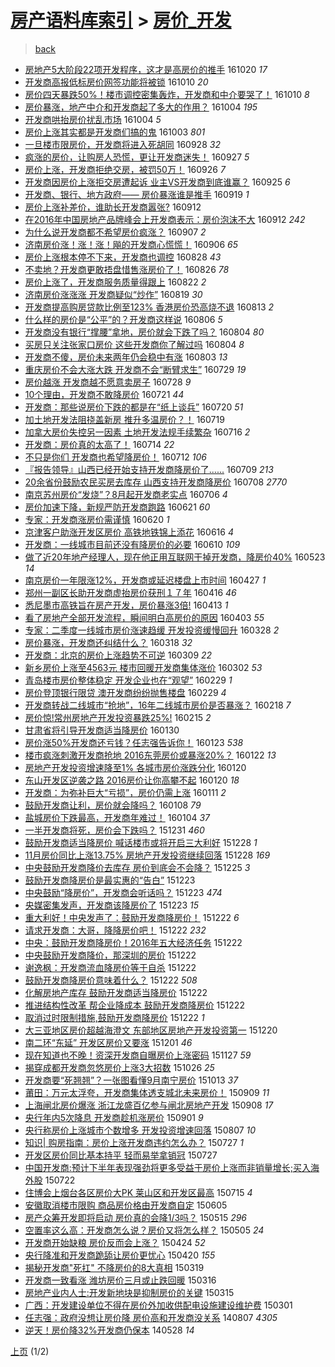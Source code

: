 [房产语料库索引](../../README.md)  > [房价_开发](房价_开发.md)
====
> [back](../README.md)

- [房地产5大阶段22项开发程序，这才是高房价的推手](http://jkwz.applinzi.com/ittc/6891101571164668932.html#%E6%88%BF%E5%9C%B0%E4%BA%A75%E5%A4%A7%E9%98%B6%E6%AE%B522%E9%A1%B9%E5%BC%80%E5%8F%91%E7%A8%8B%E5%BA%8F%EF%BC%8C%E8%BF%99%E6%89%8D%E6%98%AF%E9%AB%98%E6%88%BF%E4%BB%B7%E7%9A%84%E6%8E%A8%E6%89%8B) 161020 *17* 
- [开发商高报低标房价网签功能将被锁](http://jkwz.applinzi.com/ittc/6887321088781976581.html#%E5%BC%80%E5%8F%91%E5%95%86%E9%AB%98%E6%8A%A5%E4%BD%8E%E6%A0%87%E6%88%BF%E4%BB%B7%E7%BD%91%E7%AD%BE%E5%8A%9F%E8%83%BD%E5%B0%86%E8%A2%AB%E9%94%81) 161010 *20* 
- [房价四天暴跌50%！楼市调控密集轰炸，开发商和中介要哭了！](http://jkwz.applinzi.com/ittc/6887302911486329860.html#%E6%88%BF%E4%BB%B7%E5%9B%9B%E5%A4%A9%E6%9A%B4%E8%B7%8C50%25%EF%BC%81%E6%A5%BC%E5%B8%82%E8%B0%83%E6%8E%A7%E5%AF%86%E9%9B%86%E8%BD%B0%E7%82%B8%EF%BC%8C%E5%BC%80%E5%8F%91%E5%95%86%E5%92%8C%E4%B8%AD%E4%BB%8B%E8%A6%81%E5%93%AD%E4%BA%86%EF%BC%81) 161010 *8* 
- [房价暴涨，地产中介和开发商起了多大的作用？](http://jkwz.applinzi.com/ittc/6885203771021329413.html#%E6%88%BF%E4%BB%B7%E6%9A%B4%E6%B6%A8%EF%BC%8C%E5%9C%B0%E4%BA%A7%E4%B8%AD%E4%BB%8B%E5%92%8C%E5%BC%80%E5%8F%91%E5%95%86%E8%B5%B7%E4%BA%86%E5%A4%9A%E5%A4%A7%E7%9A%84%E4%BD%9C%E7%94%A8%EF%BC%9F) 161004 *195* 
- [开发商哄抬房价扰乱市场](http://jkwz.applinzi.com/ittc/6885181824086574085.html#%E5%BC%80%E5%8F%91%E5%95%86%E5%93%84%E6%8A%AC%E6%88%BF%E4%BB%B7%E6%89%B0%E4%B9%B1%E5%B8%82%E5%9C%BA) 161004 *5* 
- [房价上涨其实都是开发商们搞的鬼](http://jkwz.applinzi.com/ittc/6884902925565969412.html#%E6%88%BF%E4%BB%B7%E4%B8%8A%E6%B6%A8%E5%85%B6%E5%AE%9E%E9%83%BD%E6%98%AF%E5%BC%80%E5%8F%91%E5%95%86%E4%BB%AC%E6%90%9E%E7%9A%84%E9%AC%BC) 161003 *801* 
- [一旦楼市限房价，开发商将进入死胡同](http://jkwz.applinzi.com/ittc/6882680397372064773.html#%E4%B8%80%E6%97%A6%E6%A5%BC%E5%B8%82%E9%99%90%E6%88%BF%E4%BB%B7%EF%BC%8C%E5%BC%80%E5%8F%91%E5%95%86%E5%B0%86%E8%BF%9B%E5%85%A5%E6%AD%BB%E8%83%A1%E5%90%8C) 160928 *32* 
- [疯涨的房价，让购房人恐慌，更让开发商迷失！](http://jkwz.applinzi.com/ittc/6882646257222304772.html#%E7%96%AF%E6%B6%A8%E7%9A%84%E6%88%BF%E4%BB%B7%EF%BC%8C%E8%AE%A9%E8%B4%AD%E6%88%BF%E4%BA%BA%E6%81%90%E6%85%8C%EF%BC%8C%E6%9B%B4%E8%AE%A9%E5%BC%80%E5%8F%91%E5%95%86%E8%BF%B7%E5%A4%B1%EF%BC%81) 160927 *5* 
- [房价上涨，开发商拒绝交房，被罚50万！](http://jkwz.applinzi.com/ittc/6882201495965008900.html#%E6%88%BF%E4%BB%B7%E4%B8%8A%E6%B6%A8%EF%BC%8C%E5%BC%80%E5%8F%91%E5%95%86%E6%8B%92%E7%BB%9D%E4%BA%A4%E6%88%BF%EF%BC%8C%E8%A2%AB%E7%BD%9A50%E4%B8%87%EF%BC%81) 160926 *7* 
- [开发商因房价上涨拒交房遭起诉 业主VS开发商到底谁赢？](http://jkwz.applinzi.com/ittc/6881859120595993605.html#%E5%BC%80%E5%8F%91%E5%95%86%E5%9B%A0%E6%88%BF%E4%BB%B7%E4%B8%8A%E6%B6%A8%E6%8B%92%E4%BA%A4%E6%88%BF%E9%81%AD%E8%B5%B7%E8%AF%89+%E4%B8%9A%E4%B8%BBVS%E5%BC%80%E5%8F%91%E5%95%86%E5%88%B0%E5%BA%95%E8%B0%81%E8%B5%A2%EF%BC%9F) 160925 *6* 
- [开发商、银行、地方政府—— 房价暴涨谁是推手](http://jkwz.applinzi.com/ittc/6879354696946418693.html#%E5%BC%80%E5%8F%91%E5%95%86%E3%80%81%E9%93%B6%E8%A1%8C%E3%80%81%E5%9C%B0%E6%96%B9%E6%94%BF%E5%BA%9C%E2%80%94%E2%80%94+%E6%88%BF%E4%BB%B7%E6%9A%B4%E6%B6%A8%E8%B0%81%E6%98%AF%E6%8E%A8%E6%89%8B) 160919 *1* 
- [房价上涨补差价，谁助长开发商嚣张?](http://jkwz.applinzi.com/ittc/6876896769992033285.html#%E6%88%BF%E4%BB%B7%E4%B8%8A%E6%B6%A8%E8%A1%A5%E5%B7%AE%E4%BB%B7%EF%BC%8C%E8%B0%81%E5%8A%A9%E9%95%BF%E5%BC%80%E5%8F%91%E5%95%86%E5%9A%A3%E5%BC%A0%3F) 160912  
- [在2016年中国房地产品牌峰会上开发商表示：房价泡沫不大](http://jkwz.applinzi.com/ittc/6876924437785478149.html#%E5%9C%A82016%E5%B9%B4%E4%B8%AD%E5%9B%BD%E6%88%BF%E5%9C%B0%E4%BA%A7%E5%93%81%E7%89%8C%E5%B3%B0%E4%BC%9A%E4%B8%8A%E5%BC%80%E5%8F%91%E5%95%86%E8%A1%A8%E7%A4%BA%EF%BC%9A%E6%88%BF%E4%BB%B7%E6%B3%A1%E6%B2%AB%E4%B8%8D%E5%A4%A7) 160912 *242* 
- [为什么说开发商都不希望房价疯涨？](http://jkwz.applinzi.com/ittc/6875159867622425604.html#%E4%B8%BA%E4%BB%80%E4%B9%88%E8%AF%B4%E5%BC%80%E5%8F%91%E5%95%86%E9%83%BD%E4%B8%8D%E5%B8%8C%E6%9C%9B%E6%88%BF%E4%BB%B7%E7%96%AF%E6%B6%A8%EF%BC%9F) 160907 *2* 
- [济南房价涨！涨！涨！飚的开发商心慌慌！](http://jkwz.applinzi.com/ittc/6874687382800040964.html#%E6%B5%8E%E5%8D%97%E6%88%BF%E4%BB%B7%E6%B6%A8%EF%BC%81%E6%B6%A8%EF%BC%81%E6%B6%A8%EF%BC%81%E9%A3%9A%E7%9A%84%E5%BC%80%E5%8F%91%E5%95%86%E5%BF%83%E6%85%8C%E6%85%8C%EF%BC%81) 160906 *65* 
- [房价上涨根本停不下来，开发商也调控](http://jkwz.applinzi.com/ittc/6871399059067241477.html#%E6%88%BF%E4%BB%B7%E4%B8%8A%E6%B6%A8%E6%A0%B9%E6%9C%AC%E5%81%9C%E4%B8%8D%E4%B8%8B%E6%9D%A5%EF%BC%8C%E5%BC%80%E5%8F%91%E5%95%86%E4%B9%9F%E8%B0%83%E6%8E%A7) 160828 *43* 
- [不卖地？开发商更敢捂盘惜售涨房价了！](http://jkwz.applinzi.com/ittc/6870736856001545220.html#%E4%B8%8D%E5%8D%96%E5%9C%B0%EF%BC%9F%E5%BC%80%E5%8F%91%E5%95%86%E6%9B%B4%E6%95%A2%E6%8D%82%E7%9B%98%E6%83%9C%E5%94%AE%E6%B6%A8%E6%88%BF%E4%BB%B7%E4%BA%86%EF%BC%81) 160826 *78* 
- [房价上涨了，开发商服务质量得跟上](http://jkwz.applinzi.com/ittc/6869203944177402885.html#%E6%88%BF%E4%BB%B7%E4%B8%8A%E6%B6%A8%E4%BA%86%EF%BC%8C%E5%BC%80%E5%8F%91%E5%95%86%E6%9C%8D%E5%8A%A1%E8%B4%A8%E9%87%8F%E5%BE%97%E8%B7%9F%E4%B8%8A) 160822 *2* 
- [济南房价涨涨涨 开发商疑似“炒作”](http://jkwz.applinzi.com/ittc/6868212605608526853.html#%E6%B5%8E%E5%8D%97%E6%88%BF%E4%BB%B7%E6%B6%A8%E6%B6%A8%E6%B6%A8+%E5%BC%80%E5%8F%91%E5%95%86%E7%96%91%E4%BC%BC%E2%80%9C%E7%82%92%E4%BD%9C%E2%80%9D) 160819 *30* 
- [开发商提高购房贷款比例至123% 香港房价恐高烧不退](http://jkwz.applinzi.com/ittc/6865815354965754885.html#%E5%BC%80%E5%8F%91%E5%95%86%E6%8F%90%E9%AB%98%E8%B4%AD%E6%88%BF%E8%B4%B7%E6%AC%BE%E6%AF%94%E4%BE%8B%E8%87%B3123%25+%E9%A6%99%E6%B8%AF%E6%88%BF%E4%BB%B7%E6%81%90%E9%AB%98%E7%83%A7%E4%B8%8D%E9%80%80) 160813 *2* 
- [什么样的房价是“公平”的？开发商这样说](http://jkwz.applinzi.com/ittc/6863266912972309509.html#%E4%BB%80%E4%B9%88%E6%A0%B7%E7%9A%84%E6%88%BF%E4%BB%B7%E6%98%AF%E2%80%9C%E5%85%AC%E5%B9%B3%E2%80%9D%E7%9A%84%EF%BC%9F%E5%BC%80%E5%8F%91%E5%95%86%E8%BF%99%E6%A0%B7%E8%AF%B4) 160806 *5* 
- [开发商没有银行“撑腰”拿地，房价就会下跌了吗？](http://jkwz.applinzi.com/ittc/6862548671337595909.html#%E5%BC%80%E5%8F%91%E5%95%86%E6%B2%A1%E6%9C%89%E9%93%B6%E8%A1%8C%E2%80%9C%E6%92%91%E8%85%B0%E2%80%9D%E6%8B%BF%E5%9C%B0%EF%BC%8C%E6%88%BF%E4%BB%B7%E5%B0%B1%E4%BC%9A%E4%B8%8B%E8%B7%8C%E4%BA%86%E5%90%97%EF%BC%9F) 160804 *80* 
- [买房只关注张家口房价 这些开发商你了解过吗](http://jkwz.applinzi.com/ittc/6862433527567746052.html#%E4%B9%B0%E6%88%BF%E5%8F%AA%E5%85%B3%E6%B3%A8%E5%BC%A0%E5%AE%B6%E5%8F%A3%E6%88%BF%E4%BB%B7+%E8%BF%99%E4%BA%9B%E5%BC%80%E5%8F%91%E5%95%86%E4%BD%A0%E4%BA%86%E8%A7%A3%E8%BF%87%E5%90%97) 160804 *8* 
- [开发商不傻，房价未来两年仍会稳中有涨](http://jkwz.applinzi.com/ittc/6862185348280615940.html#%E5%BC%80%E5%8F%91%E5%95%86%E4%B8%8D%E5%82%BB%EF%BC%8C%E6%88%BF%E4%BB%B7%E6%9C%AA%E6%9D%A5%E4%B8%A4%E5%B9%B4%E4%BB%8D%E4%BC%9A%E7%A8%B3%E4%B8%AD%E6%9C%89%E6%B6%A8) 160803 *13* 
- [重庆房价不会大涨大跌 开发商不会“断臂求生”](http://jkwz.applinzi.com/ittc/6860104089018565637.html#%E9%87%8D%E5%BA%86%E6%88%BF%E4%BB%B7%E4%B8%8D%E4%BC%9A%E5%A4%A7%E6%B6%A8%E5%A4%A7%E8%B7%8C+%E5%BC%80%E5%8F%91%E5%95%86%E4%B8%8D%E4%BC%9A%E2%80%9C%E6%96%AD%E8%87%82%E6%B1%82%E7%94%9F%E2%80%9D) 160729 *19* 
- [房价越涨 开发商越不愿意卖房子](http://jkwz.applinzi.com/ittc/6860016935651247108.html#%E6%88%BF%E4%BB%B7%E8%B6%8A%E6%B6%A8+%E5%BC%80%E5%8F%91%E5%95%86%E8%B6%8A%E4%B8%8D%E6%84%BF%E6%84%8F%E5%8D%96%E6%88%BF%E5%AD%90) 160728 *9* 
- [10个理由，开发商不敢降房价](http://jkwz.applinzi.com/ittc/6857247916934300676.html#10%E4%B8%AA%E7%90%86%E7%94%B1%EF%BC%8C%E5%BC%80%E5%8F%91%E5%95%86%E4%B8%8D%E6%95%A2%E9%99%8D%E6%88%BF%E4%BB%B7) 160721 *44* 
- [开发商：那些说房价下跌的都是在“纸上谈兵”](http://jkwz.applinzi.com/ittc/6856993534846174213.html#%E5%BC%80%E5%8F%91%E5%95%86%EF%BC%9A%E9%82%A3%E4%BA%9B%E8%AF%B4%E6%88%BF%E4%BB%B7%E4%B8%8B%E8%B7%8C%E7%9A%84%E9%83%BD%E6%98%AF%E5%9C%A8%E2%80%9C%E7%BA%B8%E4%B8%8A%E8%B0%88%E5%85%B5%E2%80%9D) 160720 *51* 
- [加土地开发法阻挠盖新房 推升多温房价？！](http://jkwz.applinzi.com/ittc/6856597396783629316.html#%E5%8A%A0%E5%9C%9F%E5%9C%B0%E5%BC%80%E5%8F%91%E6%B3%95%E9%98%BB%E6%8C%A0%E7%9B%96%E6%96%B0%E6%88%BF+%E6%8E%A8%E5%8D%87%E5%A4%9A%E6%B8%A9%E6%88%BF%E4%BB%B7%EF%BC%9F%EF%BC%81) 160719  
- [加拿大房价失控另一因素 土地开发法规手续繁杂](http://jkwz.applinzi.com/ittc/6855463611643986949.html#%E5%8A%A0%E6%8B%BF%E5%A4%A7%E6%88%BF%E4%BB%B7%E5%A4%B1%E6%8E%A7%E5%8F%A6%E4%B8%80%E5%9B%A0%E7%B4%A0+%E5%9C%9F%E5%9C%B0%E5%BC%80%E5%8F%91%E6%B3%95%E8%A7%84%E6%89%8B%E7%BB%AD%E7%B9%81%E6%9D%82) 160716 *2* 
- [开发商：房价真的太高了！](http://jkwz.applinzi.com/ittc/6854513886845469701.html#%E5%BC%80%E5%8F%91%E5%95%86%EF%BC%9A%E6%88%BF%E4%BB%B7%E7%9C%9F%E7%9A%84%E5%A4%AA%E9%AB%98%E4%BA%86%EF%BC%81) 160714 *22* 
- [不只是你们 开发商也希望降房价！](http://jkwz.applinzi.com/ittc/6854015278517847044.html#%E4%B8%8D%E5%8F%AA%E6%98%AF%E4%BD%A0%E4%BB%AC+%E5%BC%80%E5%8F%91%E5%95%86%E4%B9%9F%E5%B8%8C%E6%9C%9B%E9%99%8D%E6%88%BF%E4%BB%B7%EF%BC%81) 160712 *106* 
- [『报告领导』山西已经开始支持开发商降房价了......](http://jkwz.applinzi.com/ittc/6852950625800946693.html#%E3%80%8E%E6%8A%A5%E5%91%8A%E9%A2%86%E5%AF%BC%E3%80%8F%E5%B1%B1%E8%A5%BF%E5%B7%B2%E7%BB%8F%E5%BC%80%E5%A7%8B%E6%94%AF%E6%8C%81%E5%BC%80%E5%8F%91%E5%95%86%E9%99%8D%E6%88%BF%E4%BB%B7%E4%BA%86......) 160709 *213* 
- [20余省份鼓励农民买房去库存 山西支持开发商降房价](http://jkwz.applinzi.com/ittc/6852280628527252485.html#20%E4%BD%99%E7%9C%81%E4%BB%BD%E9%BC%93%E5%8A%B1%E5%86%9C%E6%B0%91%E4%B9%B0%E6%88%BF%E5%8E%BB%E5%BA%93%E5%AD%98+%E5%B1%B1%E8%A5%BF%E6%94%AF%E6%8C%81%E5%BC%80%E5%8F%91%E5%95%86%E9%99%8D%E6%88%BF%E4%BB%B7) 160708 *2770* 
- [南京苏州房价“发烧”？8月起开发商老实点](http://jkwz.applinzi.com/ittc/6851770924717835268.html#%E5%8D%97%E4%BA%AC%E8%8B%8F%E5%B7%9E%E6%88%BF%E4%BB%B7%E2%80%9C%E5%8F%91%E7%83%A7%E2%80%9D%EF%BC%9F8%E6%9C%88%E8%B5%B7%E5%BC%80%E5%8F%91%E5%95%86%E8%80%81%E5%AE%9E%E7%82%B9) 160706 *4* 
- [房价加速下降，新规严防开发商跑路](http://jkwz.applinzi.com/ittc/6846228733920543749.html#%E6%88%BF%E4%BB%B7%E5%8A%A0%E9%80%9F%E4%B8%8B%E9%99%8D%EF%BC%8C%E6%96%B0%E8%A7%84%E4%B8%A5%E9%98%B2%E5%BC%80%E5%8F%91%E5%95%86%E8%B7%91%E8%B7%AF) 160621 *60* 
- [专家：开发商涨房价需谨慎](http://jkwz.applinzi.com/ittc/6845870742373401604.html#%E4%B8%93%E5%AE%B6%EF%BC%9A%E5%BC%80%E5%8F%91%E5%95%86%E6%B6%A8%E6%88%BF%E4%BB%B7%E9%9C%80%E8%B0%A8%E6%85%8E) 160620 *1* 
- [京津客户助涨开发区房价 高铁地铁锦上添花](http://jkwz.applinzi.com/ittc/6844379485717398532.html#%E4%BA%AC%E6%B4%A5%E5%AE%A2%E6%88%B7%E5%8A%A9%E6%B6%A8%E5%BC%80%E5%8F%91%E5%8C%BA%E6%88%BF%E4%BB%B7+%E9%AB%98%E9%93%81%E5%9C%B0%E9%93%81%E9%94%A6%E4%B8%8A%E6%B7%BB%E8%8A%B1) 160616 *4* 
- [开发商：一线城市目前还没有降房价的必要](http://jkwz.applinzi.com/ittc/6841930624956630020.html#%E5%BC%80%E5%8F%91%E5%95%86%EF%BC%9A%E4%B8%80%E7%BA%BF%E5%9F%8E%E5%B8%82%E7%9B%AE%E5%89%8D%E8%BF%98%E6%B2%A1%E6%9C%89%E9%99%8D%E6%88%BF%E4%BB%B7%E7%9A%84%E5%BF%85%E8%A6%81) 160610 *109* 
- [做了近20年地产经理人，现在他正用互联网干掉开发商，降房价40%](http://jkwz.applinzi.com/ittc/6835392224472597509.html#%E5%81%9A%E4%BA%86%E8%BF%9120%E5%B9%B4%E5%9C%B0%E4%BA%A7%E7%BB%8F%E7%90%86%E4%BA%BA%EF%BC%8C%E7%8E%B0%E5%9C%A8%E4%BB%96%E6%AD%A3%E7%94%A8%E4%BA%92%E8%81%94%E7%BD%91%E5%B9%B2%E6%8E%89%E5%BC%80%E5%8F%91%E5%95%86%EF%BC%8C%E9%99%8D%E6%88%BF%E4%BB%B740%25) 160523 *14* 
- [南京房价一年限涨12%，开发商或延迟楼盘上市时间](http://jkwz.applinzi.com/ittc/6825517608497316868.html#%E5%8D%97%E4%BA%AC%E6%88%BF%E4%BB%B7%E4%B8%80%E5%B9%B4%E9%99%90%E6%B6%A812%25%EF%BC%8C%E5%BC%80%E5%8F%91%E5%95%86%E6%88%96%E5%BB%B6%E8%BF%9F%E6%A5%BC%E7%9B%98%E4%B8%8A%E5%B8%82%E6%97%B6%E9%97%B4) 160427 *1* 
- [郑州一副区长助开发商虚抬房价获刑１７年](http://jkwz.applinzi.com/ittc/6821737809278665732.html#%E9%83%91%E5%B7%9E%E4%B8%80%E5%89%AF%E5%8C%BA%E9%95%BF%E5%8A%A9%E5%BC%80%E5%8F%91%E5%95%86%E8%99%9A%E6%8A%AC%E6%88%BF%E4%BB%B7%E8%8E%B7%E5%88%91%EF%BC%91%EF%BC%97%E5%B9%B4) 160416 *46* 
- [悉尼墨市高铁旨在房产开发，房价暴涨3倍!](http://jkwz.applinzi.com/ittc/6820606192325755909.html#%E6%82%89%E5%B0%BC%E5%A2%A8%E5%B8%82%E9%AB%98%E9%93%81%E6%97%A8%E5%9C%A8%E6%88%BF%E4%BA%A7%E5%BC%80%E5%8F%91%EF%BC%8C%E6%88%BF%E4%BB%B7%E6%9A%B4%E6%B6%A83%E5%80%8D%21) 160413 *1* 
- [看了房地产全部开发流程，瞬间明白高房价的原因](http://jkwz.applinzi.com/ittc/6816743137825260548.html#%E7%9C%8B%E4%BA%86%E6%88%BF%E5%9C%B0%E4%BA%A7%E5%85%A8%E9%83%A8%E5%BC%80%E5%8F%91%E6%B5%81%E7%A8%8B%EF%BC%8C%E7%9E%AC%E9%97%B4%E6%98%8E%E7%99%BD%E9%AB%98%E6%88%BF%E4%BB%B7%E7%9A%84%E5%8E%9F%E5%9B%A0) 160403 *55* 
- [专家：二季度一线城市房价涨速趋缓 开发投资缓慢回升](http://jkwz.applinzi.com/ittc/6814679409470473220.html#%E4%B8%93%E5%AE%B6%EF%BC%9A%E4%BA%8C%E5%AD%A3%E5%BA%A6%E4%B8%80%E7%BA%BF%E5%9F%8E%E5%B8%82%E6%88%BF%E4%BB%B7%E6%B6%A8%E9%80%9F%E8%B6%8B%E7%BC%93+%E5%BC%80%E5%8F%91%E6%8A%95%E8%B5%84%E7%BC%93%E6%85%A2%E5%9B%9E%E5%8D%87) 160328 *2* 
- [房价暴涨，开发商还纠结什么？](http://jkwz.applinzi.com/ittc/6810862885840356356.html#%E6%88%BF%E4%BB%B7%E6%9A%B4%E6%B6%A8%EF%BC%8C%E5%BC%80%E5%8F%91%E5%95%86%E8%BF%98%E7%BA%A0%E7%BB%93%E4%BB%80%E4%B9%88%EF%BC%9F) 160318 *32* 
- [开发商：北京的房价上涨趋势不可逆](http://jkwz.applinzi.com/ittc/6807583206953976837.html#%E5%BC%80%E5%8F%91%E5%95%86%EF%BC%9A%E5%8C%97%E4%BA%AC%E7%9A%84%E6%88%BF%E4%BB%B7%E4%B8%8A%E6%B6%A8%E8%B6%8B%E5%8A%BF%E4%B8%8D%E5%8F%AF%E9%80%86) 160309 *22* 
- [新乡房价上涨至4563元 楼市回暖开发商集体涨价](http://jkwz.applinzi.com/ittc/6805037151771165700.html#%E6%96%B0%E4%B9%A1%E6%88%BF%E4%BB%B7%E4%B8%8A%E6%B6%A8%E8%87%B34563%E5%85%83+%E6%A5%BC%E5%B8%82%E5%9B%9E%E6%9A%96%E5%BC%80%E5%8F%91%E5%95%86%E9%9B%86%E4%BD%93%E6%B6%A8%E4%BB%B7) 160302 *53* 
- [青岛楼市房价整体稳定 开发企业也在“观望”](http://jkwz.applinzi.com/ittc/6804284721534075908.html#%E9%9D%92%E5%B2%9B%E6%A5%BC%E5%B8%82%E6%88%BF%E4%BB%B7%E6%95%B4%E4%BD%93%E7%A8%B3%E5%AE%9A+%E5%BC%80%E5%8F%91%E4%BC%81%E4%B8%9A%E4%B9%9F%E5%9C%A8%E2%80%9C%E8%A7%82%E6%9C%9B%E2%80%9D) 160229 *1* 
- [房价登顶银行限贷 澳开发商纷纷抛售楼盘](http://jkwz.applinzi.com/ittc/6804245381210702853.html#%E6%88%BF%E4%BB%B7%E7%99%BB%E9%A1%B6%E9%93%B6%E8%A1%8C%E9%99%90%E8%B4%B7+%E6%BE%B3%E5%BC%80%E5%8F%91%E5%95%86%E7%BA%B7%E7%BA%B7%E6%8A%9B%E5%94%AE%E6%A5%BC%E7%9B%98) 160229 *4* 
- [开发商转战二线城市“抢地”，16年二线城市房价是否暴涨？](http://jkwz.applinzi.com/ittc/6800218645208761349.html#%E5%BC%80%E5%8F%91%E5%95%86%E8%BD%AC%E6%88%98%E4%BA%8C%E7%BA%BF%E5%9F%8E%E5%B8%82%E2%80%9C%E6%8A%A2%E5%9C%B0%E2%80%9D%EF%BC%8C16%E5%B9%B4%E4%BA%8C%E7%BA%BF%E5%9F%8E%E5%B8%82%E6%88%BF%E4%BB%B7%E6%98%AF%E5%90%A6%E6%9A%B4%E6%B6%A8%EF%BC%9F) 160218 *7* 
- [房价惊!常州房地产开发投资暴跌25%!](http://jkwz.applinzi.com/ittc/6799086679054877701.html#%E6%88%BF%E4%BB%B7%E6%83%8A%21%E5%B8%B8%E5%B7%9E%E6%88%BF%E5%9C%B0%E4%BA%A7%E5%BC%80%E5%8F%91%E6%8A%95%E8%B5%84%E6%9A%B4%E8%B7%8C25%25%21) 160215 *2* 
- [甘肃省将引导开发商适当降房价](http://jkwz.applinzi.com/ittc/6793056880029074437.html#%E7%94%98%E8%82%83%E7%9C%81%E5%B0%86%E5%BC%95%E5%AF%BC%E5%BC%80%E5%8F%91%E5%95%86%E9%80%82%E5%BD%93%E9%99%8D%E6%88%BF%E4%BB%B7) 160130  
- [房价涨50%开发商还亏钱？任志强告诉你！](http://jkwz.applinzi.com/ittc/6790559016908489732.html#%E6%88%BF%E4%BB%B7%E6%B6%A850%25%E5%BC%80%E5%8F%91%E5%95%86%E8%BF%98%E4%BA%8F%E9%92%B1%EF%BC%9F%E4%BB%BB%E5%BF%97%E5%BC%BA%E5%91%8A%E8%AF%89%E4%BD%A0%EF%BC%81) 160123 *538* 
- [楼市疯涨刺激开发商抢地 2016东莞房价或暴涨20%？](http://jkwz.applinzi.com/ittc/6790080494683292676.html#%E6%A5%BC%E5%B8%82%E7%96%AF%E6%B6%A8%E5%88%BA%E6%BF%80%E5%BC%80%E5%8F%91%E5%95%86%E6%8A%A2%E5%9C%B0+2016%E4%B8%9C%E8%8E%9E%E6%88%BF%E4%BB%B7%E6%88%96%E6%9A%B4%E6%B6%A820%25%EF%BC%9F) 160122 *13* 
- [房地产开发投资增速降至1% 各城市房价涨跌分化](http://jkwz.applinzi.com/ittc/6789376990490657796.html#%E6%88%BF%E5%9C%B0%E4%BA%A7%E5%BC%80%E5%8F%91%E6%8A%95%E8%B5%84%E5%A2%9E%E9%80%9F%E9%99%8D%E8%87%B31%25+%E5%90%84%E5%9F%8E%E5%B8%82%E6%88%BF%E4%BB%B7%E6%B6%A8%E8%B7%8C%E5%88%86%E5%8C%96) 160120  
- [东山开发区逆袭之路 2016房价让你高攀不起](http://jkwz.applinzi.com/ittc/6789342149724341252.html#%E4%B8%9C%E5%B1%B1%E5%BC%80%E5%8F%91%E5%8C%BA%E9%80%86%E8%A2%AD%E4%B9%8B%E8%B7%AF+2016%E6%88%BF%E4%BB%B7%E8%AE%A9%E4%BD%A0%E9%AB%98%E6%94%80%E4%B8%8D%E8%B5%B7) 160120 *18* 
- [开发商：为弥补巨大“亏损”，房价仍需上涨](http://jkwz.applinzi.com/ittc/6786085049753666565.html#%E5%BC%80%E5%8F%91%E5%95%86%EF%BC%9A%E4%B8%BA%E5%BC%A5%E8%A1%A5%E5%B7%A8%E5%A4%A7%E2%80%9C%E4%BA%8F%E6%8D%9F%E2%80%9D%EF%BC%8C%E6%88%BF%E4%BB%B7%E4%BB%8D%E9%9C%80%E4%B8%8A%E6%B6%A8) 160111 *2* 
- [鼓励开发商让利，房价就会降吗？](http://jkwz.applinzi.com/ittc/6784865560609424388.html#%E9%BC%93%E5%8A%B1%E5%BC%80%E5%8F%91%E5%95%86%E8%AE%A9%E5%88%A9%EF%BC%8C%E6%88%BF%E4%BB%B7%E5%B0%B1%E4%BC%9A%E9%99%8D%E5%90%97%EF%BC%9F) 160108 *79* 
- [盐城房价下跌最高，开发商年难过！](http://jkwz.applinzi.com/ittc/6783413909268726789.html#%E7%9B%90%E5%9F%8E%E6%88%BF%E4%BB%B7%E4%B8%8B%E8%B7%8C%E6%9C%80%E9%AB%98%EF%BC%8C%E5%BC%80%E5%8F%91%E5%95%86%E5%B9%B4%E9%9A%BE%E8%BF%87%EF%BC%81) 160104 *37* 
- [一半开发商将死，房价会下跌吗？](http://jkwz.applinzi.com/ittc/6781986065636393988.html#%E4%B8%80%E5%8D%8A%E5%BC%80%E5%8F%91%E5%95%86%E5%B0%86%E6%AD%BB%EF%BC%8C%E6%88%BF%E4%BB%B7%E4%BC%9A%E4%B8%8B%E8%B7%8C%E5%90%97%EF%BC%9F) 151231 *460* 
- [鼓励开发商适当降房价 喊话楼市或将开启三大利好](http://jkwz.applinzi.com/ittc/6780955660091130884.html#%E9%BC%93%E5%8A%B1%E5%BC%80%E5%8F%91%E5%95%86%E9%80%82%E5%BD%93%E9%99%8D%E6%88%BF%E4%BB%B7+%E5%96%8A%E8%AF%9D%E6%A5%BC%E5%B8%82%E6%88%96%E5%B0%86%E5%BC%80%E5%90%AF%E4%B8%89%E5%A4%A7%E5%88%A9%E5%A5%BD) 151228 *1* 
- [11月房价同比上涨13.75% 房地产开发投资继续回落](http://jkwz.applinzi.com/ittc/6780817979386364933.html#11%E6%9C%88%E6%88%BF%E4%BB%B7%E5%90%8C%E6%AF%94%E4%B8%8A%E6%B6%A813.75%25+%E6%88%BF%E5%9C%B0%E4%BA%A7%E5%BC%80%E5%8F%91%E6%8A%95%E8%B5%84%E7%BB%A7%E7%BB%AD%E5%9B%9E%E8%90%BD) 151228 *169* 
- [中央鼓励开发商降价去库存 房价到底会不会降？](http://jkwz.applinzi.com/ittc/6779688721058366469.html#%E4%B8%AD%E5%A4%AE%E9%BC%93%E5%8A%B1%E5%BC%80%E5%8F%91%E5%95%86%E9%99%8D%E4%BB%B7%E5%8E%BB%E5%BA%93%E5%AD%98+%E6%88%BF%E4%BB%B7%E5%88%B0%E5%BA%95%E4%BC%9A%E4%B8%8D%E4%BC%9A%E9%99%8D%EF%BC%9F) 151225 *3* 
- [鼓励开发商降房价是最实惠的“告白”](http://jkwz.applinzi.com/ittc/6778929015633216516.html#%E9%BC%93%E5%8A%B1%E5%BC%80%E5%8F%91%E5%95%86%E9%99%8D%E6%88%BF%E4%BB%B7%E6%98%AF%E6%9C%80%E5%AE%9E%E6%83%A0%E7%9A%84%E2%80%9C%E5%91%8A%E7%99%BD%E2%80%9D) 151223  
- [中央鼓励“降房价”，开发商会听话吗？](http://jkwz.applinzi.com/ittc/6778972470593979396.html#%E4%B8%AD%E5%A4%AE%E9%BC%93%E5%8A%B1%E2%80%9C%E9%99%8D%E6%88%BF%E4%BB%B7%E2%80%9D%EF%BC%8C%E5%BC%80%E5%8F%91%E5%95%86%E4%BC%9A%E5%90%AC%E8%AF%9D%E5%90%97%EF%BC%9F) 151223 *474* 
- [央媒密集发声，开发商该降房价了](http://jkwz.applinzi.com/ittc/6778950419262997509.html#%E5%A4%AE%E5%AA%92%E5%AF%86%E9%9B%86%E5%8F%91%E5%A3%B0%EF%BC%8C%E5%BC%80%E5%8F%91%E5%95%86%E8%AF%A5%E9%99%8D%E6%88%BF%E4%BB%B7%E4%BA%86) 151223 *15* 
- [重大利好！中央发声了：鼓励开发商降房价！](http://jkwz.applinzi.com/ittc/6778739592740209669.html#%E9%87%8D%E5%A4%A7%E5%88%A9%E5%A5%BD%EF%BC%81%E4%B8%AD%E5%A4%AE%E5%8F%91%E5%A3%B0%E4%BA%86%EF%BC%9A%E9%BC%93%E5%8A%B1%E5%BC%80%E5%8F%91%E5%95%86%E9%99%8D%E6%88%BF%E4%BB%B7%EF%BC%81) 151222 *6* 
- [请求开发商：大哥，降降房价吧！](http://jkwz.applinzi.com/ittc/6778738789568742404.html#%E8%AF%B7%E6%B1%82%E5%BC%80%E5%8F%91%E5%95%86%EF%BC%9A%E5%A4%A7%E5%93%A5%EF%BC%8C%E9%99%8D%E9%99%8D%E6%88%BF%E4%BB%B7%E5%90%A7%EF%BC%81) 151222 *232* 
- [中央：鼓励开发商降房价！2016年五大经济任务](http://jkwz.applinzi.com/ittc/6778673913102074885.html#%E4%B8%AD%E5%A4%AE%EF%BC%9A%E9%BC%93%E5%8A%B1%E5%BC%80%E5%8F%91%E5%95%86%E9%99%8D%E6%88%BF%E4%BB%B7%EF%BC%812016%E5%B9%B4%E4%BA%94%E5%A4%A7%E7%BB%8F%E6%B5%8E%E4%BB%BB%E5%8A%A1) 151222  
- [中央鼓励开发商降价，那深圳的房价](http://jkwz.applinzi.com/ittc/6778669462656123908.html#%E4%B8%AD%E5%A4%AE%E9%BC%93%E5%8A%B1%E5%BC%80%E5%8F%91%E5%95%86%E9%99%8D%E4%BB%B7%EF%BC%8C%E9%82%A3%E6%B7%B1%E5%9C%B3%E7%9A%84%E6%88%BF%E4%BB%B7) 151222  
- [谢逸枫：开发商流血降房价等于自杀](http://jkwz.applinzi.com/ittc/6778624222737990661.html#%E8%B0%A2%E9%80%B8%E6%9E%AB%EF%BC%9A%E5%BC%80%E5%8F%91%E5%95%86%E6%B5%81%E8%A1%80%E9%99%8D%E6%88%BF%E4%BB%B7%E7%AD%89%E4%BA%8E%E8%87%AA%E6%9D%80) 151222  
- [鼓励开发商降房价意味着什么？](http://jkwz.applinzi.com/ittc/6778527147971052548.html#%E9%BC%93%E5%8A%B1%E5%BC%80%E5%8F%91%E5%95%86%E9%99%8D%E6%88%BF%E4%BB%B7%E6%84%8F%E5%91%B3%E7%9D%80%E4%BB%80%E4%B9%88%EF%BC%9F) 151222 *508* 
- [化解房地产库存 鼓励开发商适当降房价](http://jkwz.applinzi.com/ittc/6778501384790082565.html#%E5%8C%96%E8%A7%A3%E6%88%BF%E5%9C%B0%E4%BA%A7%E5%BA%93%E5%AD%98+%E9%BC%93%E5%8A%B1%E5%BC%80%E5%8F%91%E5%95%86%E9%80%82%E5%BD%93%E9%99%8D%E6%88%BF%E4%BB%B7) 151222  
- [推进结构性改革 帮企业降成本 鼓励开发商降房价](http://jkwz.applinzi.com/ittc/6778500639709725701.html#%E6%8E%A8%E8%BF%9B%E7%BB%93%E6%9E%84%E6%80%A7%E6%94%B9%E9%9D%A9+%E5%B8%AE%E4%BC%81%E4%B8%9A%E9%99%8D%E6%88%90%E6%9C%AC+%E9%BC%93%E5%8A%B1%E5%BC%80%E5%8F%91%E5%95%86%E9%99%8D%E6%88%BF%E4%BB%B7) 151222  
- [取消过时限制措施,鼓励开发商降房价](http://jkwz.applinzi.com/ittc/6778440949978104837.html#%E5%8F%96%E6%B6%88%E8%BF%87%E6%97%B6%E9%99%90%E5%88%B6%E6%8E%AA%E6%96%BD%2C%E9%BC%93%E5%8A%B1%E5%BC%80%E5%8F%91%E5%95%86%E9%99%8D%E6%88%BF%E4%BB%B7) 151222 *1* 
- [大三亚地区房价超越海澄文 东部地区房地产开发投资第一](http://jkwz.applinzi.com/ittc/6777988653272007685.html#%E5%A4%A7%E4%B8%89%E4%BA%9A%E5%9C%B0%E5%8C%BA%E6%88%BF%E4%BB%B7%E8%B6%85%E8%B6%8A%E6%B5%B7%E6%BE%84%E6%96%87+%E4%B8%9C%E9%83%A8%E5%9C%B0%E5%8C%BA%E6%88%BF%E5%9C%B0%E4%BA%A7%E5%BC%80%E5%8F%91%E6%8A%95%E8%B5%84%E7%AC%AC%E4%B8%80) 151220  
- [南二环“东延”  开发区房价又要涨](http://jkwz.applinzi.com/ittc/6770898738793153540.html#%E5%8D%97%E4%BA%8C%E7%8E%AF%E2%80%9C%E4%B8%9C%E5%BB%B6%E2%80%9D++%E5%BC%80%E5%8F%91%E5%8C%BA%E6%88%BF%E4%BB%B7%E5%8F%88%E8%A6%81%E6%B6%A8) 151201 *46* 
- [现在知道也不晚！资深开发商自曝房价上涨密码](http://jkwz.applinzi.com/ittc/6769349902757004293.html#%E7%8E%B0%E5%9C%A8%E7%9F%A5%E9%81%93%E4%B9%9F%E4%B8%8D%E6%99%9A%EF%BC%81%E8%B5%84%E6%B7%B1%E5%BC%80%E5%8F%91%E5%95%86%E8%87%AA%E6%9B%9D%E6%88%BF%E4%BB%B7%E4%B8%8A%E6%B6%A8%E5%AF%86%E7%A0%81) 151127 *59* 
- [揭穿成都开发商忽悠房价上涨3大招数](http://jkwz.applinzi.com/ittc/6757497984004932613.html#%E6%8F%AD%E7%A9%BF%E6%88%90%E9%83%BD%E5%BC%80%E5%8F%91%E5%95%86%E5%BF%BD%E6%82%A0%E6%88%BF%E4%BB%B7%E4%B8%8A%E6%B6%A83%E5%A4%A7%E6%8B%9B%E6%95%B0) 151026 *25* 
- [开发商要“死翘翘”？一张图看懂9月南宁房价](http://jkwz.applinzi.com/ittc/6752598512946627589.html#%E5%BC%80%E5%8F%91%E5%95%86%E8%A6%81%E2%80%9C%E6%AD%BB%E7%BF%98%E7%BF%98%E2%80%9D%EF%BC%9F%E4%B8%80%E5%BC%A0%E5%9B%BE%E7%9C%8B%E6%87%829%E6%9C%88%E5%8D%97%E5%AE%81%E6%88%BF%E4%BB%B7) 151013 *37* 
- [莆田：万元太浮夸，开发商集体透支城北未来房价！](http://jkwz.applinzi.com/ittc/6740062113295205381.html#%E8%8E%86%E7%94%B0%EF%BC%9A%E4%B8%87%E5%85%83%E5%A4%AA%E6%B5%AE%E5%A4%B8%EF%BC%8C%E5%BC%80%E5%8F%91%E5%95%86%E9%9B%86%E4%BD%93%E9%80%8F%E6%94%AF%E5%9F%8E%E5%8C%97%E6%9C%AA%E6%9D%A5%E6%88%BF%E4%BB%B7%EF%BC%81) 150909 *11* 
- [上海闸北房价爆涨 浙江龙盛百亿参与闸北房地产开发](http://jkwz.applinzi.com/ittc/6739688914995348485.html#%E4%B8%8A%E6%B5%B7%E9%97%B8%E5%8C%97%E6%88%BF%E4%BB%B7%E7%88%86%E6%B6%A8+%E6%B5%99%E6%B1%9F%E9%BE%99%E7%9B%9B%E7%99%BE%E4%BA%BF%E5%8F%82%E4%B8%8E%E9%97%B8%E5%8C%97%E6%88%BF%E5%9C%B0%E4%BA%A7%E5%BC%80%E5%8F%91) 150908 *17* 
- [央行年内5次降息 开发商趁机涨房价](http://jkwz.applinzi.com/ittc/6736988540207399941.html#%E5%A4%AE%E8%A1%8C%E5%B9%B4%E5%86%855%E6%AC%A1%E9%99%8D%E6%81%AF+%E5%BC%80%E5%8F%91%E5%95%86%E8%B6%81%E6%9C%BA%E6%B6%A8%E6%88%BF%E4%BB%B7) 150901 *9* 
- [央行称房价上涨城市个数增多 开发投资增速回落](http://jkwz.applinzi.com/ittc/547650615585295543.html#%E5%A4%AE%E8%A1%8C%E7%A7%B0%E6%88%BF%E4%BB%B7%E4%B8%8A%E6%B6%A8%E5%9F%8E%E5%B8%82%E4%B8%AA%E6%95%B0%E5%A2%9E%E5%A4%9A+%E5%BC%80%E5%8F%91%E6%8A%95%E8%B5%84%E5%A2%9E%E9%80%9F%E5%9B%9E%E8%90%BD) 150807 *10* 
- [知识| 购房指南：房价上涨开发商违约怎么办？](http://jkwz.applinzi.com/ittc/547650615333510324.html#%E7%9F%A5%E8%AF%86%7C+%E8%B4%AD%E6%88%BF%E6%8C%87%E5%8D%97%EF%BC%9A%E6%88%BF%E4%BB%B7%E4%B8%8A%E6%B6%A8%E5%BC%80%E5%8F%91%E5%95%86%E8%BF%9D%E7%BA%A6%E6%80%8E%E4%B9%88%E5%8A%9E%EF%BC%9F) 150727 *1* 
- [开发区房价同比基本持平 轻而易举拿销冠](http://jkwz.applinzi.com/ittc/547650615320202568.html#%E5%BC%80%E5%8F%91%E5%8C%BA%E6%88%BF%E4%BB%B7%E5%90%8C%E6%AF%94%E5%9F%BA%E6%9C%AC%E6%8C%81%E5%B9%B3+%E8%BD%BB%E8%80%8C%E6%98%93%E4%B8%BE%E6%8B%BF%E9%94%80%E5%86%A0) 150727  
- [中国开发商:预计下半年表现强劲将更多受益于房价上涨而非销量增长;买入海外股](http://jkwz.applinzi.com/ittc/547650614933644310.html#%E4%B8%AD%E5%9B%BD%E5%BC%80%E5%8F%91%E5%95%86%3A%E9%A2%84%E8%AE%A1%E4%B8%8B%E5%8D%8A%E5%B9%B4%E8%A1%A8%E7%8E%B0%E5%BC%BA%E5%8A%B2%E5%B0%86%E6%9B%B4%E5%A4%9A%E5%8F%97%E7%9B%8A%E4%BA%8E%E6%88%BF%E4%BB%B7%E4%B8%8A%E6%B6%A8%E8%80%8C%E9%9D%9E%E9%94%80%E9%87%8F%E5%A2%9E%E9%95%BF%3B%E4%B9%B0%E5%85%A5%E6%B5%B7%E5%A4%96%E8%82%A1) 150722  
- [住博会上烟台各区房价大PK 莱山区和开发区最高](http://jkwz.applinzi.com/ittc/547650614912509933.html#%E4%BD%8F%E5%8D%9A%E4%BC%9A%E4%B8%8A%E7%83%9F%E5%8F%B0%E5%90%84%E5%8C%BA%E6%88%BF%E4%BB%B7%E5%A4%A7PK+%E8%8E%B1%E5%B1%B1%E5%8C%BA%E5%92%8C%E5%BC%80%E5%8F%91%E5%8C%BA%E6%9C%80%E9%AB%98) 150715 *4* 
- [安徽取消楼市限购 商品房价格由开发商自定](http://jkwz.applinzi.com/ittc/547650611413682816.html#%E5%AE%89%E5%BE%BD%E5%8F%96%E6%B6%88%E6%A5%BC%E5%B8%82%E9%99%90%E8%B4%AD+%E5%95%86%E5%93%81%E6%88%BF%E4%BB%B7%E6%A0%BC%E7%94%B1%E5%BC%80%E5%8F%91%E5%95%86%E8%87%AA%E5%AE%9A) 150605  
- [房产众筹开发即将启动 房价真的会降1/3吗？](http://jkwz.applinzi.com/ittc/547650611414260978.html#%E6%88%BF%E4%BA%A7%E4%BC%97%E7%AD%B9%E5%BC%80%E5%8F%91%E5%8D%B3%E5%B0%86%E5%90%AF%E5%8A%A8+%E6%88%BF%E4%BB%B7%E7%9C%9F%E7%9A%84%E4%BC%9A%E9%99%8D1%2F3%E5%90%97%EF%BC%9F) 150515 *296* 
- [空置率这么高：开发商怎么说？房价又将怎么样？](http://jkwz.applinzi.com/ittc/547650611409049624.html#%E7%A9%BA%E7%BD%AE%E7%8E%87%E8%BF%99%E4%B9%88%E9%AB%98%EF%BC%9A%E5%BC%80%E5%8F%91%E5%95%86%E6%80%8E%E4%B9%88%E8%AF%B4%EF%BC%9F%E6%88%BF%E4%BB%B7%E5%8F%88%E5%B0%86%E6%80%8E%E4%B9%88%E6%A0%B7%EF%BC%9F) 150505 *24* 
- [开发商开始缺粮 房价反而会上涨？](http://jkwz.applinzi.com/ittc/547650611409569876.html#%E5%BC%80%E5%8F%91%E5%95%86%E5%BC%80%E5%A7%8B%E7%BC%BA%E7%B2%AE+%E6%88%BF%E4%BB%B7%E5%8F%8D%E8%80%8C%E4%BC%9A%E4%B8%8A%E6%B6%A8%EF%BC%9F) 150424 *52* 
- [央行降准和开发商跪舔让房价更忧心](http://jkwz.applinzi.com/ittc/547650611403389424.html#%E5%A4%AE%E8%A1%8C%E9%99%8D%E5%87%86%E5%92%8C%E5%BC%80%E5%8F%91%E5%95%86%E8%B7%AA%E8%88%94%E8%AE%A9%E6%88%BF%E4%BB%B7%E6%9B%B4%E5%BF%A7%E5%BF%83) 150420 *155* 
- [揭秘开发商&quot;死扛&quot; 不降房价的8大真相](http://jkwz.applinzi.com/ittc/547650611398409970.html#%E6%8F%AD%E7%A7%98%E5%BC%80%E5%8F%91%E5%95%86%26quot%3B%E6%AD%BB%E6%89%9B%26quot%3B+%E4%B8%8D%E9%99%8D%E6%88%BF%E4%BB%B7%E7%9A%848%E5%A4%A7%E7%9C%9F%E7%9B%B8) 150319  
- [开发商一致看涨 潍坊房价三月或止跌回暖](http://jkwz.applinzi.com/ittc/547650611398949885.html#%E5%BC%80%E5%8F%91%E5%95%86%E4%B8%80%E8%87%B4%E7%9C%8B%E6%B6%A8+%E6%BD%8D%E5%9D%8A%E6%88%BF%E4%BB%B7%E4%B8%89%E6%9C%88%E6%88%96%E6%AD%A2%E8%B7%8C%E5%9B%9E%E6%9A%96) 150316  
- [房地产业内人士:开发新地块是抑制房价的关键](http://jkwz.applinzi.com/ittc/547650611397060665.html#%E6%88%BF%E5%9C%B0%E4%BA%A7%E4%B8%9A%E5%86%85%E4%BA%BA%E5%A3%AB%3A%E5%BC%80%E5%8F%91%E6%96%B0%E5%9C%B0%E5%9D%97%E6%98%AF%E6%8A%91%E5%88%B6%E6%88%BF%E4%BB%B7%E7%9A%84%E5%85%B3%E9%94%AE) 150315  
- [广西：开发建设单位不得在房价外加收供配电设施建设维护费](http://jkwz.applinzi.com/ittc/547650611393288068.html#%E5%B9%BF%E8%A5%BF%EF%BC%9A%E5%BC%80%E5%8F%91%E5%BB%BA%E8%AE%BE%E5%8D%95%E4%BD%8D%E4%B8%8D%E5%BE%97%E5%9C%A8%E6%88%BF%E4%BB%B7%E5%A4%96%E5%8A%A0%E6%94%B6%E4%BE%9B%E9%85%8D%E7%94%B5%E8%AE%BE%E6%96%BD%E5%BB%BA%E8%AE%BE%E7%BB%B4%E6%8A%A4%E8%B4%B9) 150301  
- [任志强：政府没想让房价降 房价高和开发商没关系](http://jkwz.applinzi.com/ittc/547650611371450903.html#%E4%BB%BB%E5%BF%97%E5%BC%BA%EF%BC%9A%E6%94%BF%E5%BA%9C%E6%B2%A1%E6%83%B3%E8%AE%A9%E6%88%BF%E4%BB%B7%E9%99%8D+%E6%88%BF%E4%BB%B7%E9%AB%98%E5%92%8C%E5%BC%80%E5%8F%91%E5%95%86%E6%B2%A1%E5%85%B3%E7%B3%BB) 140807 *4305* 
- [逆天！房价降32%开发商仍保本](http://jkwz.applinzi.com/ittc/547650611364766253.html#%E9%80%86%E5%A4%A9%EF%BC%81%E6%88%BF%E4%BB%B7%E9%99%8D32%25%E5%BC%80%E5%8F%91%E5%95%86%E4%BB%8D%E4%BF%9D%E6%9C%AC) 140528 *14* 


 [上页](房价_开发.md)           (1/2)